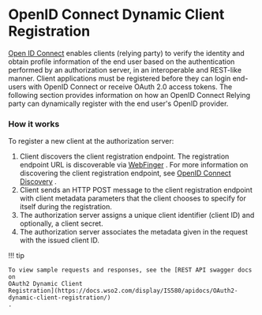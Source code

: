 # OpenID Connect Dynamic Client Registration

[Open ID Connect](http://openid.net/connect/) enables clients (relying
party) to verify the identity and obtain profile information of the end
user based on the authentication performed by an authorization server,
in an interoperable and REST-like manner. Client applications must be
registered before they can login end-users with OpenID Connect or
receive OAuth 2.0 access tokens. The following section provides
information on how an OpenID Connect Relying party can dynamically
register with the end user's OpenID provider.

### How it works

To register a new client at the authorization server:

1.  Client discovers the client registration endpoint. The registration
    endpoint URL is discoverable via
    [WebFinger](http://openid.net/specs/openid-connect-discovery-1_0.html)
    . For more information on discovering the client registration
    endpoint, see [OpenID Connect Discovery](_OpenID_Connect_Discovery_)
    .
2.  Client sends an HTTP POST message to the client registration
    endpoint with client metadata parameters that the client chooses to
    specify for itself during the registration.
3.  The authorization server assigns a unique client identifier (client
    ID) and optionally, a client secret.
4.  The authorization server associates the metadata given in the
    request with the issued client ID.

!!! tip
    
    To view sample requests and responses, see the [REST API swagger docs on
    OAuth2 Dynamic Client
    Registration](https://docs.wso2.com/display/IS580/apidocs/OAuth2-dynamic-client-registration/)
    .
    

